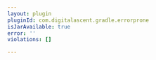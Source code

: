 ```yaml
---
layout: plugin
pluginId: com.digitalascent.gradle.errorprone
isJarAvailable: true
error: ''
violations: []

---
```

